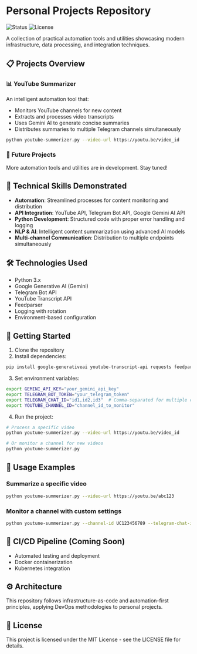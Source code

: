 # Personal Projects Repository

![Status](https://img.shields.io/badge/status-active-success.svg)
![License](https://img.shields.io/badge/license-MIT-blue.svg)

A collection of practical automation tools and utilities showcasing modern infrastructure, data processing, and integration techniques.

## 📋 Projects Overview

### 📊 YouTube Summarizer
An intelligent automation tool that:
- Monitors YouTube channels for new content
- Extracts and processes video transcripts 
- Uses Gemini AI to generate concise summaries
- Distributes summaries to multiple Telegram channels simultaneously

```bash
python youtube-summerizer.py --video-url https://youtu.be/video_id
```

### 🔮 Future Projects
More automation tools and utilities are in development. Stay tuned!

## 🚀 Technical Skills Demonstrated

- **Automation**: Streamlined processes for content monitoring and distribution
- **API Integration**: YouTube API, Telegram Bot API, Google Gemini AI API
- **Python Development**: Structured code with proper error handling and logging
- **NLP & AI**: Intelligent content summarization using advanced AI models
- **Multi-channel Communication**: Distribution to multiple endpoints simultaneously

## 🛠️ Technologies Used

- Python 3.x
- Google Generative AI (Gemini)
- Telegram Bot API
- YouTube Transcript API
- Feedparser
- Logging with rotation
- Environment-based configuration

## 🏁 Getting Started

1. Clone the repository
2. Install dependencies:
```bash
pip install google-generativeai youtube-transcript-api requests feedparser
```

3. Set environment variables:
```bash
export GEMINI_API_KEY="your_gemini_api_key"
export TELEGRAM_BOT_TOKEN="your_telegram_token"
export TELEGRAM_CHAT_ID="id1,id2,id3"  # Comma-separated for multiple channels
export YOUTUBE_CHANNEL_ID="channel_id_to_monitor"
```

4. Run the project:
```bash
# Process a specific video
python youtune-summerizer.py --video-url https://youtu.be/video_id

# Or monitor a channel for new videos
python youtune-summerizer.py
```

## 📝 Usage Examples

### Summarize a specific video
```bash
python youtune-summerizer.py --video-url https://youtu.be/abc123
```

### Monitor a channel with custom settings
```bash
python youtune-summerizer.py --channel-id UC123456789 --telegram-chat-id "-1001234567,-1009876543" --gemini-key "YOUR_KEY"
```

## 🔄 CI/CD Pipeline (Coming Soon)
- Automated testing and deployment
- Docker containerization
- Kubernetes integration

## ⚙️ Architecture
This repository follows infrastructure-as-code and automation-first principles, applying DevOps methodologies to personal projects.

## 📜 License
This project is licensed under the MIT License - see the LICENSE file for details.
